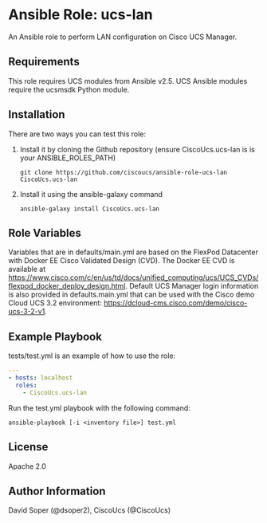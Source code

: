 Ansible Role: ucs-lan
=========

An Ansible role to perform LAN configuration on Cisco UCS Manager.

Requirements
------------

This role requires UCS modules from Ansible v2.5.
UCS Ansible modules require the ucsmsdk Python module.

Installation
------------

There are two ways you can test this role:

 1. Install it by cloning the Github repository (ensure CiscoUcs.ucs-lan is is your ANSIBLE_ROLES_PATH)

        git clone https://github.com/ciscoucs/ansible-role-ucs-lan CiscoUcs.ucs-lan

 2. Install it using the ansible-galaxy command

        ansible-galaxy install CiscoUcs.ucs-lan

Role Variables
--------------

Variables that are in defaults/main.yml are based on the FlexPod Datacenter with Docker EE Cisco Validated Design (CVD).
The Docker EE CVD is available at https://www.cisco.com/c/en/us/td/docs/unified_computing/ucs/UCS_CVDs/flexpod_docker_deploy_design.html.
Default UCS Manager login information is also provided in defaults.main.yml that can be used with the Cisco demo Cloud UCS 3.2 environment: https://dcloud-cms.cisco.com/demo/cisco-ucs-3-2-v1.

Example Playbook
----------------

tests/test.yml is an example of how to use the role:

```yaml
---
- hosts: localhost
  roles:
    - CiscoUcs.ucs-lan
```

Run the test.yml playbook with the following command:

    ansible-playbook [-i <inventory file>] test.yml

License
-------

Apache 2.0

Author Information
------------------

David Soper (@dsoper2), CiscoUcs (@CiscoUcs)
